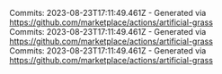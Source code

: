 Commits: 2023-08-23T17:11:49.461Z - Generated via https://github.com/marketplace/actions/artificial-grass
<br>
Commits: 2023-08-23T17:11:49.461Z - Generated via https://github.com/marketplace/actions/artificial-grass
<br>
Commits: 2023-08-23T17:11:49.461Z - Generated via https://github.com/marketplace/actions/artificial-grass
<br>
